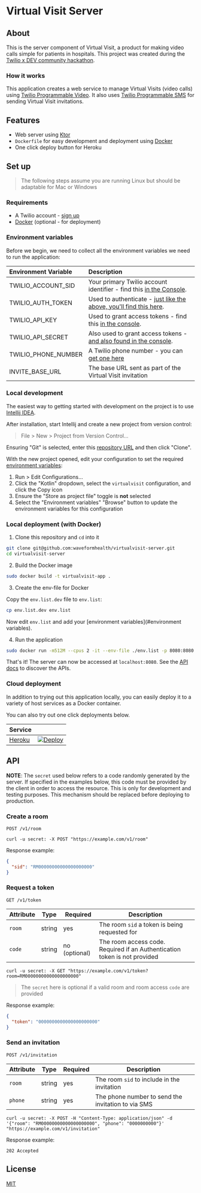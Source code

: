 # Virtual Visit Server

## About

This is the server component of Virtual Visit, a product for making video calls simple for patients in hospitals.
This project was created during the [Twilio x DEV community hackathon](https://dev.to/devteam/announcing-the-twilio-hackathon-on-dev-2lh8).

### How it works

This application creates a web service to manage Virtual Visits (video calls) using [Twilio Programmable Video](https://www.twilio.com/docs/video).
It also uses [Twilio Programmable SMS](https://www.twilio.com/sms) for sending Virtual Visit invitations.

## Features

- Web server using [Ktor](https://ktor.io/)
- `Dockerfile` for easy development and deployment using [Docker](https://www.docker.com/)
- One click deploy button for Heroku

## Set up

> The following steps assume you are running Linux but should be adaptable for Mac or Windows

### Requirements

- A Twilio account - [sign up](https://www.twilio.com/try-twilio)
- [Docker](https://docs.docker.com/get-docker/) (optional - for deployment)

### Environment variables

Before we begin, we need to collect
all the environment variables we need to run the application:

| Environment&nbsp;Variable | Description                                                                                                                                                  |
| :------------------------ | :----------------------------------------------------------------------------------------------------------------------------------------------------------- |
| TWILIO_ACCOUNT_SID        | Your primary Twilio account identifier - find this [in the Console](https://www.twilio.com/console).                                                         |
| TWILIO_AUTH_TOKEN         | Used to authenticate - [just like the above, you'll find this here](https://www.twilio.com/console).                                                         |
| TWILIO_API_KEY            | Used to grant access tokens - find this [in the console](https://www.twilio.com/console/project/api-keys).                                                         |
| TWILIO_API_SECRET         | Also used to grant access tokens - [and also found in the console](https://www.twilio.com/console/project/api-keys).                                                         |
| TWILIO_PHONE_NUMBER       | A Twilio phone number - you can [get one here](https://www.twilio.com/console/phone-numbers/incoming) |
| INVITE_BASE_URL           | The base URL sent as part of the Virtual Visit invitation |

### Local development

The easiest way to getting started with development on the project is to use [Intellij IDEA](https://www.jetbrains.com/idea/download/).

After installation, start Intellij and create a new project from version control:

> File > New > Project from Version Control...

Ensuring "Git" is selected, enter this [repository URL](https://github.com/waveformhealth/virtualvisit-server) and then click "Clone".

With the new project opened, edit your configuration to set the required [environment variables](#environment-variables):

1. Run > Edit Configurations...
1. Click the "Kotlin" dropdown, select the `virtualvisit` configuration, and click the Copy icon
1. Ensure the "Store as project file" toggle is **not** selected
1. Select the "Environment variables" "Browse" button to update the environment variables for this configuration

### Local deployment (with Docker)

1. Clone this repository and `cd` into it

```bash
git clone git@github.com:waveformhealth/virtualvisit-server.git
cd virtualvisit-server
```

2. Build the Docker image

```bash
sudo docker build -t virtualvisit-app .
```

3. Create the env-file for Docker

Copy the `env.list.dev` file to `env.list`:

```bash
cp env.list.dev env.list
```

Now edit `env.list` and add your [environment variables](#environment variables).

4. Run the application

```bash
sudo docker run -m512M --cpus 2 -it --env-file ./env.list -p 8080:8080 --rm virtualvisit-app
```

That's it! The server can now be accessed at `localhost:8080`. See the [API docs](#API) to discover the APIs.

### Cloud deployment

In addition to trying out this application locally, you can easily deploy it to a variety of host services as a Docker container.

You can also try out one click deployments below.

| Service                           |                                                                                                                                                                                                                           |
| :-------------------------------- | :------------------------------------------------------------------------------------------------------------------------------------------------------------------------------------------------------------------------ |
| [Heroku](https://www.heroku.com/) | [![Deploy](https://www.herokucdn.com/deploy/button.svg)](https://heroku.com/deploy)                                                                                                                                       |

## API

**NOTE**: The `secret` used below refers to a code randomly generated by the server.
If specified in the examples below, this code must be provided by the client in order to access the resource.
This is only for development and testing purposes. This mechanism should be replaced before deploying to production.

### Create a room

```plaintext
POST /v1/room
```

```shell
curl -u secret: -X POST "https://example.com/v1/room"
```

Response example:

```json
{
  "sid": "RM00000000000000000000"
}
```

### Request a token

```plaintext
GET /v1/token
```

| Attribute | Type    | Required      | Description                                |
| --------- | ------- | ------------- | ------------------------------------------ |
| `room`    | string  | yes           | The room `sid` a token is being requested for |
| `code`    | string  | no (optional) | The room access code. Required if an Authentication token is not provided |

```shell
curl -u secret: -X GET "https://example.com/v1/token?room=RM00000000000000000000"
```

> The `secret` here is optional if a valid room and room access `code` are provided

Response example:

```json
{
  "token": "0000000000000000000000"
}
```

### Send an invitation

```plaintext
POST /v1/invitation
```

| Attribute | Type    | Required      | Description                                |
| --------- | ------- | ------------- | ------------------------------------------ |
| `room`    | string  | yes           | The room `sid` to include in the invitation |
| `phone`   | string  | yes           | The phone number to send the invitation to via SMS |

```shell
curl -u secret: -X POST -H "Content-Type: application/json" -d '{"room": "RM00000000000000000000", "phone": "0000000000"}' "https://example.com/v1/invitation"
```

Response example:

```plaintext
202 Accepted
```

## License

[MIT](./LICENSE)
